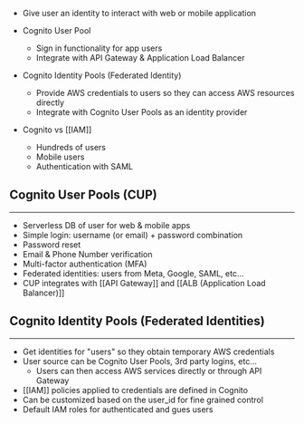 - Give user an identity to interact with web or mobile application
- Cognito User Pool
	- Sign in functionality for app users
	- Integrate with API Gateway & Application Load Balancer

- Cognito Identity Pools (Federated Identity)
	- Provide AWS credentials to users so they can access AWS resources directly
	- Integrate with Cognito User Pools as an identity provider
- Cognito vs [[IAM]]
	- Hundreds of users
	- Mobile users
	- Authentication with SAML

## Cognito User Pools (CUP)
---
- Serverless DB of user for web & mobile apps
- Simple login: username (or email) + password combination
- Password reset
- Email & Phone Number verification
- Multi-factor authentication (MFA)
- Federated identities: users from Meta, Google, SAML, etc...
- CUP integrates with [[API Gateway]] and [[ALB (Application Load Balancer)]]

## Cognito Identity Pools (Federated Identities)
---
- Get identities for "users" so they obtain temporary AWS credentials
- User source can be Cognito User Pools, 3rd party logins, etc...
	- Users can then access AWS services directly or through API Gateway
- [[IAM]] policies applied to credentials are defined in Cognito
- Can be customized based on the user_id for fine grained control
- Default IAM roles for authenticated and gues users

